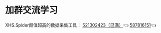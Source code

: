 # 加群交流学习

XHS.Spider颜值超高的数据采集工具：
 [521302423（已满）](http://qm.qq.com/cgi-bin/qm/qr?_wv=1027&k=MKjk87sDpyCoEBIft9lUcG7yKXAyHEMG&authKey=ODst673TF2%2BOsTJ1b368whAojO%2Bx1w757qTrF2oVmu5c6XcL8icpSUzAtDJpBBOI&noverify=0&group_code=521302423)👈
 [587816151](http://qm.qq.com/cgi-bin/qm/qr?_wv=1027&k=_DLtR6t3aMaCldJvQ40CrG7Geymssw1B&authKey=vQHbudYtdBNjBBtkEejDNr5dA7WkIXN3kDgmKRHgzhSGq2vSm6rJA81BdCKItd%2FL&noverify=0&group_code=587816151)👈

<!-- <div style="max-width:250px;text-align:center;">
<img src="/images/qq-group-xhs-spider.jpg" style="background-color: #FFF;"/>
<div style="font-size: 20px;color: #999;margin-top: 5px;">XHS.Spider 群号：521302423（已满）、587816151</div>
</div> -->
